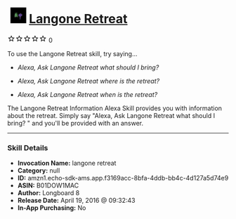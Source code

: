 # &nbsp;<img src="skill_icon" alt="Langone Retreat icon" width="36"> [Langone Retreat](http://alexa.amazon.com/#skills/amzn1.echo-sdk-ams.app.f3169acc-8bfa-4ddb-bb4c-4d127a5d74e9)
![0 stars](../../images/ic_star_border_black_18dp_1x.png)![0 stars](../../images/ic_star_border_black_18dp_1x.png)![0 stars](../../images/ic_star_border_black_18dp_1x.png)![0 stars](../../images/ic_star_border_black_18dp_1x.png)![0 stars](../../images/ic_star_border_black_18dp_1x.png) 0

To use the Langone Retreat skill, try saying...

* *Alexa, Ask Langone Retreat what should I bring?*

* *Alexa, Ask Langone Retreat where is the retreat?*

* *Alexa, Ask Langone Retreat when is the retreat?*

The Langone Retreat Information Alexa Skill provides you with information about the retreat.  Simply say "Alexa, Ask Langone Retreat what should I bring? " and you'll be provided with an answer.

***

### Skill Details

* **Invocation Name:** langone retreat
* **Category:** null
* **ID:** amzn1.echo-sdk-ams.app.f3169acc-8bfa-4ddb-bb4c-4d127a5d74e9
* **ASIN:** B01DOW1MAC
* **Author:** Longboard 8
* **Release Date:** April 19, 2016 @ 09:32:43
* **In-App Purchasing:** No
